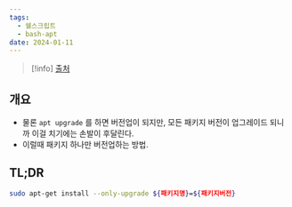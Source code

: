 ```yaml
---
tags:
  - 쉘스크립트
  - bash-apt
date: 2024-01-11
---
```

> [!info] [출처](https://askubuntu.com/a/44124)

## 개요

- 물론 `apt upgrade` 를 하면 버전업이 되지만, 모든 패키지 버전이 업그레이드 되니까 이걸 치기에는 손발이 후달린다.
- 이럴때 패키지 하나만 버전업하는 방법.

## TL;DR

```bash
sudo apt-get install --only-upgrade ${패키지명}=${패키지버전}
```